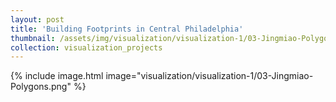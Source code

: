 ```yaml
---
layout: post
title: 'Building Footprints in Central Philadelphia'
thumbnail: /assets/img/visualization/visualization-1/03-Jingmiao-Polygons.png
collection: visualization_projects
---
```

{% include image.html image="visualization/visualization-1/03-Jingmiao-Polygons.png" %}